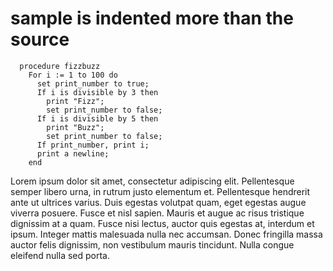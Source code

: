 # sample is indented more than the source

<!-- source: https://github.com/bennage/reagan/blob/master/test/_reference.code#L7-L18 -->

```pseudobizz
  procedure fizzbuzz
    For i := 1 to 100 do
      set print_number to true;
      If i is divisible by 3 then
        print "Fizz";
        set print_number to false;
      If i is divisible by 5 then
        print "Buzz";
        set print_number to false;
      If print_number, print i;
      print a newline;
    end
```
Lorem ipsum dolor sit amet, consectetur adipiscing elit. Pellentesque semper libero urna, in rutrum justo elementum et. Pellentesque hendrerit ante ut ultrices varius. Duis egestas volutpat quam, eget egestas augue viverra posuere. Fusce et nisl sapien. Mauris et augue ac risus tristique dignissim at a quam. Fusce nisi lectus, auctor quis egestas at, interdum et ipsum. Integer mattis malesuada nulla nec accumsan. Donec fringilla massa auctor felis dignissim, non vestibulum mauris tincidunt. Nulla congue eleifend nulla sed porta.